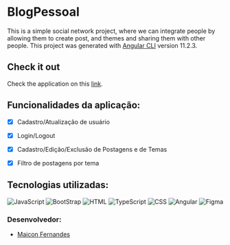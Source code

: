 # BlogPessoal
This is a simple social network project, where we can integrate people by allowing them to create post, and themes and sharing them with other people. 
This project was generated with [Angular CLI](https://github.com/angular/angular-cli) version 11.2.3.



## Check it out

Check the application on this [link](https://smblog.netlify.app/).



<h2>Funcionalidades da aplicação: </h2>

- [x] Cadastro/Atualização de usuário
- [x] Login/Logout 
- [x] Cadastro/Edição/Exclusão de Postagens e de Temas
- [x] Filtro de postagens por tema





<h2>Tecnologias utilizadas: </h2>
<img alt="JavaScript" src="https://img.shields.io/badge/JavaScript-323330?style=for-the-badge&logo=javascript&logoColor=F7DF1E"/>
<img alt="BootStrap" src="https://img.shields.io/badge/Bootstrap-563D7C?style=for-the-badge&logo=bootstrap&logoColor=white"/>
<img alt="HTML" src="https://img.shields.io/badge/HTML-239120?style=for-the-badge&logo=html5&logoColor=white"/>
<img alt="TypeScript" src="https://img.shields.io/badge/typescript%20-%23007ACC.svg?&style=for-the-badge&logo=typescript&logoColor=white"/>
<img alt="CSS" src="https://img.shields.io/badge/CSS-239120?&style=for-the-badge&logo=css3&logoColor=white"/>
<img alt="Angular" src="https://img.shields.io/badge/Angular-DD0031?style=for-the-badge&logo=angular&logoColor=white"/>
<img alt="Figma" src="https://img.shields.io/badge/figma%20-%23F24E1E.svg?&style=for-the-badge&logo=figma&logoColor=white"/>


### Desenvolvedor:

- [Maicon Fernandes]( https://www.linkedin.com/in/maicon-fernandes/)




